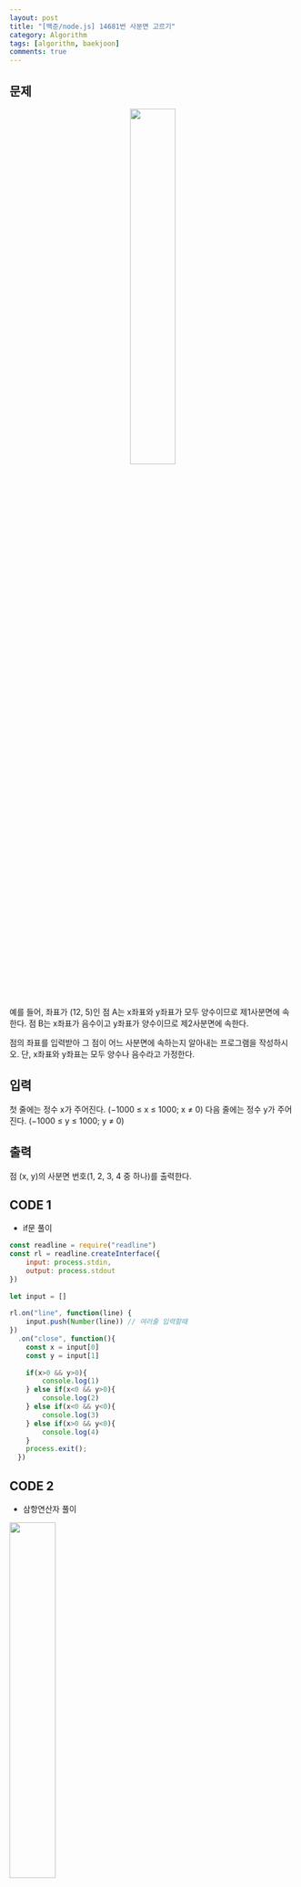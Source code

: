 ```yaml
---
layout: post
title: "[백준/node.js] 14681번 사분면 고르기"
category: Algorithm
tags: [algorithm, baekjoon]
comments: true
---
```


## 문제
<p align="center"><img width="40%"  src="https://user-images.githubusercontent.com/76654131/138585590-17fffe13-5378-49a9-bc60-140cd959556d.png"></p>
예를 들어, 좌표가 (12, 5)인 점 A는 x좌표와 y좌표가 모두 양수이므로 제1사분면에 속한다. 점 B는 x좌표가 음수이고 y좌표가 양수이므로 제2사분면에 속한다.

점의 좌표를 입력받아 그 점이 어느 사분면에 속하는지 알아내는 프로그램을 작성하시오. 단, x좌표와 y좌표는 모두 양수나 음수라고 가정한다.

## 입력
첫 줄에는 정수 x가 주어진다. (−1000 ≤ x ≤ 1000; x ≠ 0) 다음 줄에는 정수 y가 주어진다. (−1000 ≤ y ≤ 1000; y ≠ 0)

## 출력
점 (x, y)의 사분면 번호(1, 2, 3, 4 중 하나)를 출력한다.

## CODE 1
- if문 풀이

```javascript
const readline = require("readline")
const rl = readline.createInterface({
    input: process.stdin,
    output: process.stdout
})
 
let input = []
 
rl.on("line", function(line) {
    input.push(Number(line)) // 여러줄 입력할때
})
  .on("close", function(){
    const x = input[0]
    const y = input[1]
 
    if(x>0 && y>0){
        console.log(1)
    } else if(x<0 && y>0){
        console.log(2)
    } else if(x<0 && y<0){
        console.log(3)
    } else if(x>0 && y<0){
        console.log(4)
    } 
    process.exit();
  })

```
## CODE 2
- 삼항연산자 풀이

<img width="40%" src="https://user-images.githubusercontent.com/76654131/138585643-a9b346b3-74df-461f-95e0-b03843d351c9.png">

```javascript
const readline = require("readline")
const rl = readline.createInterface({
    input: process.stdin,
    output: process.stdout
})
 
let input = []
 
rl.on("line", function(line) {
    input.push(Number(line)) 
})
  .on("close", function(){
    const x = input[0]
    const y = input[1]
 
   if(x>0) {
       y>0 ? console.log(1) : console.log(4)
   } else if(x<0) {
       y>0 ? console.log(2) : console.log(3)
   }
    process.exit();
  })

```

<br>
<br>
<br>

>**Reference**   
본 포스팅은 아래 사이트를 참조 및 인용하여 개인공부 용도로 작성되었습니다.   
잘못된 내용 피드백 주시면 반영하겠습니다. 감사합니다.   
[]()